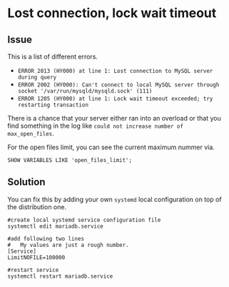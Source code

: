 # Lost connection, lock wait timeout

## Issue

This is a list of different errors.

* `ERROR 2013 (HY000) at line 1: Lost connection to MySQL server during query`
* `ERROR 2002 (HY000): Can't connect to local MySQL server through socket '/var/run/mysqld/mysqld.sock' (111)`
* `ERROR 1205 (HY000) at line 1: Lock wait timeout exceeded; try restarting transaction`

There is a chance that your server either ran into an overload or that you find something in the log like `could not increase number of max_open_files`.

For the open files limit, you can see the current maximum nummer via.

```
SHOW VARIABLES LIKE 'open_files_limit';
```

## Solution

You can fix this by adding your own `systemd` local configuration on top of the distribution one.

```
#create local systemd service configuration file
systemctl edit mariadb.service

#add following two lines
#   My values are just a rough number.
[Service]
LimitNOFILE=100000

#restart service
systemctl restart mariadb.service
```
